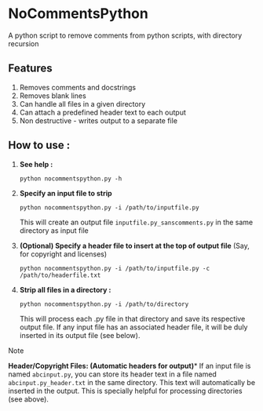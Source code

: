 # NoCommentsPython
A python script to remove comments from python scripts, with directory recursion 

## Features
  1. Removes comments and docstrings
  2. Removes blank lines
  3. Can handle all files in a given directory
  4. Can attach a predefined header text to each output   
  5. Non destructive - writes output to a separate file

## How to use : 

1. **See help :**
    
    `python nocommentspython.py -h`
      
    
 
2. **Specify an input file to strip** 
   
    `python nocommentspython.py -i /path/to/inputfile.py`       
    
    This will create an output file `inputfile.py_sanscomments.py` in the same directory as input file
   

3. **(Optional) Specify a header file to insert at the top of output file**
      (Say, for copyright and licenses)
     
     `python nocommentspython.py -i /path/to/inputfile.py -c /path/to/headerfile.txt`
            

4. **Strip all files in a directory :**
   
    `python nocommentspython.py -i /path/to/directory`  
    
    This will process each .py file in that directory  and save its respective output file.
    If any input file has an associated header file, it will be duly inserted in its output file (see below).

   
> [!NOTE]
> **Header/Copyright Files: (Automatic headers for output)***
> If an input file is named `abcinput.py`, you can store its header text in a file 
> named `abcinput.py_header.txt` in the same directory.  This text will automatically be inserted in the output. 
> This is specially helpful for processing directories (see above).



     
 
